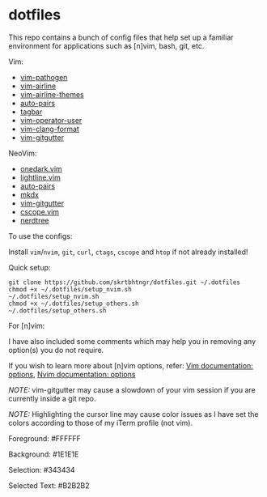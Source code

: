 # dotfiles

This repo contains a bunch of config files that help set up a familiar environment for applications such as [n]vim, bash, git, etc.

Vim:
* [vim-pathogen](https://github.com/tpope/vim-pathogen)
* [vim-airline](https://github.com/vim-airline/vim-airline)
* [vim-airline-themes](https://github.com/vim-airline/vim-airline-themes)
* [auto-pairs](https://github.com/jiangmiao/auto-pairs)
* [tagbar](https://github.com/majutsushi/tagbar)
* [vim-operator-user](https://github.com/kana/vim-operator-user)
* [vim-clang-format](https://github.com/rhysd/vim-clang-format)
* [vim-gitgutter](https://github.com/airblade/vim-gitgutter)

NeoVim:
* [onedark.vim](https://github.com/joshdick/onedark.vim)
* [lightline.vim](https://github.com/itchyny/lightline.vim)
* [auto-pairs](https://github.com/jiangmiao/auto-pairs)
* [mkdx](https://github.com/SidOfc/mkdx)
* [vim-gitgutter](https://github.com/airblade/vim-gitgutter)
* [cscope.vim](https://github.com/vim-scripts/cscope.vim)
* [nerdtree](https://github.com/preservim/nerdtree)

To use the configs:

Install `vim`/`nvim`, `git`, `curl`, `ctags`, `cscope` and `htop` if not already installed!

Quick setup:

```
git clone https://github.com/skrtbhtngr/dotfiles.git ~/.dotfiles
chmod +x ~/.dotfiles/setup_nvim.sh
~/.dotfiles/setup_nvim.sh
chmod +x ~/.dotfiles/setup_others.sh
~/.dotfiles/setup_others.sh
```

For [n]vim:

I have also included some comments which may help you in removing any option(s) you do not require.

If you wish to learn more about [n]vim options, refer: [Vim documentation: options](http://vimdoc.sourceforge.net/htmldoc/options.html), [Nvim documentation: options](https://neovim.io/doc/user/options.html)

*NOTE:* vim-gitgutter may cause a slowdown of your vim session if you are currently inside a git repo.

*NOTE:* Highlighting the cursor line may cause color issues as I have set the colors according to those of my iTerm profile (not vim).

Foreground: #FFFFFF

Background: #1E1E1E

Selection: #343434

Selected Text: #B2B2B2
